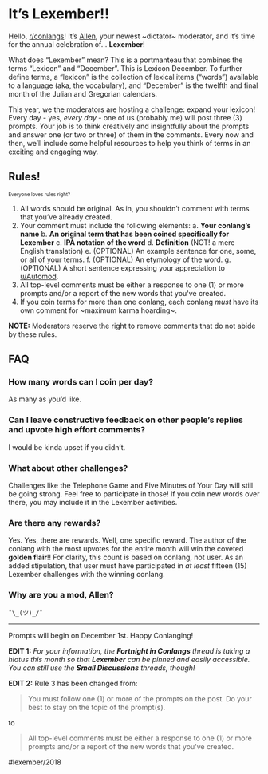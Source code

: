 # It’s Lexember!!

Hello, [r/conlangs](https://www.reddit.com/r/conlangs/)! It’s [Allen](https://www.reddit.com/user/upallday_allen/), your newest ~dictator~ moderator, and it’s time for the annual celebration of… **Lexember**!

What does “Lexember” mean? This is a portmanteau that combines the terms “Lexicon” and “December”. This is Lexicon December. To further define terms, a “lexicon” is the collection of lexical items (“words”) available to a language (aka, the vocabulary), and “December” is the twelfth and final month of the Julian and Gregorian calendars.

This year, we the moderators are hosting a challenge: expand your lexicon! Every day - yes, _every day_ - one of us (probably me) will post three (3) prompts. Your job is to think creatively and insightfully about the prompts and answer one (or two or three) of them in the comments. Every now and then, we’ll include some helpful resources to help you think of terms in an exciting and engaging way.

## Rules!

<sup><sup>Everyone loves rules right?</sup></sup>

1. All words should be original. As in, you shouldn’t comment with terms that you’ve already created.
2. Your comment must include the following elements:
   a. **Your conlang’s name**
   b. **An original term that has been coined specifically for Lexember**
   c. **IPA notation of the word**
   d. **Definition** (NOT! a mere English translation)
   e. (OPTIONAL) An example sentence for one, some, or all of your terms.
   f. (OPTIONAL) An etymology of the word.
   g. (OPTIONAL) A short sentence expressing your appreciation to [u/Automod](https://www.reddit.com/u/Automod/).
3. All top-level comments must be either a response to one (1) or more prompts and/or a report of the new words that you've created.
4. If you coin terms for more than one conlang, each conlang _must_ have its own comment for ~maximum karma hoarding~.

**NOTE:** Moderators reserve the right to remove comments that do not abide by these rules.

## FAQ

### How many words can I coin per day?

As many as you’d like.

### Can I leave constructive feedback on other people’s replies and upvote high effort comments?

I would be kinda upset if you didn’t.

### What about other challenges?

Challenges like the Telephone Game and Five Minutes of Your Day will still be going strong. Feel free to participate in those! If you coin new words over there, you may include it in the Lexember activities.

### Are there any rewards?

Yes. Yes, there are rewards. Well, one specific reward. The author of the conlang with the most upvotes for the entire month will win the coveted **golden flair**!! For clarity, this count is based on conlang, not user. As an added stipulation, that user must have participated in _at least_ fifteen (15) Lexember challenges with the winning conlang.

### Why are you a mod, Allen?

`¯\_(ツ)_/¯`

---

Prompts will begin on December 1st. Happy Conlanging!

**EDIT 1:** _For your information, the **Fortnight in Conlangs** thread is taking a hiatus this month so that **Lexember** can be pinned and easily accessible. You can still use the **Small Discussions** threads, though!_

**EDIT 2:** Rule 3 has been changed from:

> You must follow one (1) or more of the prompts on the post. Do your best to stay on the topic of the prompt(s).

to

> All top-level comments must be either a response to one (1) or more prompts and/or a report of the new words that you've created.

#lexember/2018